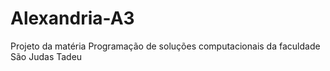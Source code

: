 # Alexandria-A3
Projeto da matéria Programação de soluções computacionais da faculdade São Judas Tadeu
